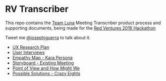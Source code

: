 # RV Transcriber

This repo contains the [Team Luna](http://teamluna.co/) Meeting Transcriber product process and supporting documents, being made for the [Red Ventures 2016 Hackathon](https://www.redventures.com/hackathon/)

Tweet me [@josephjguerra](https://twitter.com/josephjguerra) to talk about it.

- [UX Research Plan](https://github.com/josephjguerra/rv-transcriber/UXResearchPlan-MeetingTranscriber.pdf)
- [User Interviews](https://github.com/josephjguerra/rv-transcriber/MeetingTranscriber-UserInterviews.pdf)
- [Empathy Map - Kara Persona](https://github.com/josephjguerra/rv-transcriber/EmpathyMap-KaraMeetingRecorderValidation.png)
- [Storyboard - Existing Meeting](https://github.com/josephjguerra/rv-transcriber/StoryboardKaraExistingMeeting.pdf)
- [Point of View and How Might We](https://github.com/josephjguerra/rv-transcriber/POV_HMW.pdf)
- [Possible Solutions - Crazy Eights](https://github.com/josephjguerra/rv-transcriber/PossibileSolutionsListCrazyEights.pdf)